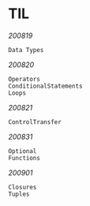 # TIL

*200819*

    Data Types

*200820*

    Operators
    ConditionalStatements
    Loops

*200821*

    ControlTransfer
    
*200831*

    Optional
    Functions

*200901*

    Closures
    Tuples
